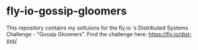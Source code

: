 # fly-io-gossip-gloomers
This repository contains my soltuions for the fly.io 's Distributed Systems Challenge - "Gossip Gloomers". Find the challenge here: https://fly.io/dist-sys/ 
